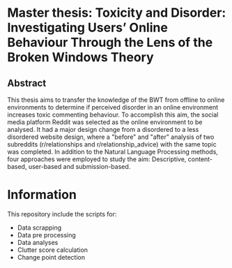 # Master thesis: Toxicity and Disorder: Investigating Users’ Online Behaviour Through the Lens of the Broken Windows Theory

## Abstract

This thesis aims to transfer the knowledge of the BWT from offline to online environments to determine if perceived disorder in an online environment increases toxic commenting behaviour. To accomplish this aim, the social media platform Reddit was selected as the online environment to be analysed. It had a major design change from a disordered to a less disordered website design, where a "before" and "after" analysis of two subreddits (r/relationships and r/relationship\_advice) with the same topic was completed. In addition to the Natural Language Processing methods, four approaches were employed to study the aim: Descriptive, content-based, user-based and submission-based.

# Information

This repository include the scripts for:

- Data scrapping
- Data pre processing
- Data analyses
- Clutter score calculation
- Change point detection
